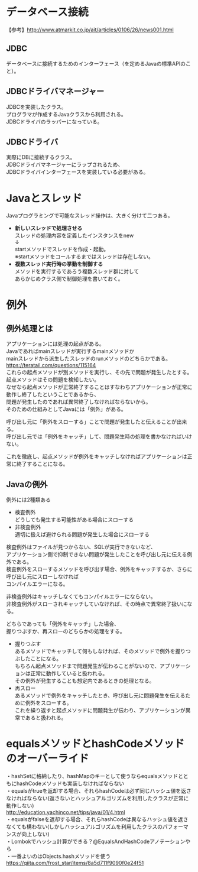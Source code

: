 # データベース接続
【参考】http://www.atmarkit.co.jp/ait/articles/0106/26/news001.html  
## JDBC  
データベースに接続するためのインターフェース（を定めるJavaの標準APIのこと）。  
  
## JDBCドライバマネージャー  
JDBCを実装したクラス。  
プログラマが作成するJavaクラスから利用される。  
JDBCドライバのラッパーになっている。  
  
## JDBCドライバ  
実際にDBに接続するクラス。  
JDBCドライバマネージャーにラップされるため、  
JDBCドライバインターフェースを実装している必要がある。  

# Javaとスレッド  
Javaプログラミングで可能なスレッド操作は、大きく分けて二つある。  
  
- **新しいスレッドで処理させる**  
スレッドの処理内容を定義したインスタンスをnew  
↓  
startメソッドでスレッドを作成・起動。  
※startメソッドをコールするまではスレッドは存在しない。  
- **複数スレッド実行時の挙動を制御する**  
メソッドを実行するであろう複数スレッド群に対して  
あらかじめクラス側で制御処理を書いておく。  

# 例外  
  
## 例外処理とは  
アプリケーションには処理の起点がある。  
Javaであればmainスレッドが実行するmainメソッドか  
mainスレッドから派生したスレッドのrunメソッドのどちらかである。  
https://teratail.com/questions/115164  
これらの起点メソッドが別メソッドを実行し、その先で問題が発生したとする。  
起点メソッドはその問題を検知したい。  
なぜなら起点メソッドが正常終了することはすなわちアプリケーションが正常に動作し終了したということであるから、  
問題が発生したのであれば異常終了しなければならないから。  
そのための仕組みとしてJavaには「例外」がある。  
  
呼び出し元に「例外をスローする」ことで問題が発生したと伝えることが出来る。  
呼び出し元では「例外をキャッチ」して、問題発生時の処理を書かなければいけない。  
  
これを徹底し、起点メソッドが例外をキャッチしなければアプリケーションは正常に終了することになる。  
  
## Javaの例外  
例外には2種類ある  
- 検査例外  
どうしても発生する可能性がある場合にスローする  
- 非検査例外  
適切に扱えば避けられる問題が発生した場合にスローする  
  
検査例外はファイルが見つからない、SQLが実行できないなど、  
アプリケーション側で抑制できない問題が発生したことを呼び出し元に伝える例外である。  
検査例外をスローするメソッドを呼び出す場合、例外をキャッチするか、さらに呼び出し元にスローしなければ  
コンパイルエラーになる。  
  
非検査例外はキャッチしなくてもコンパイルエラーにならない。  
非検査例外がスローされキャッチしていなければ、その時点で異常終了扱いになる。  
  
どちらであっても「例外をキャッチ」した場合、  
握りつぶすか、再スローのどちらかの処理をする。  
- 握りつぶす  
あるメソッドでキャッチして何もしなければ、そのメソッドで例外を握りつぶしたことになる。  
もちろん起点メソッドまで問題発生が伝わることがないので、アプリケーションは正常に動作していると扱われる。  
その例外が発生することも想定内であるときの処理となる。  
- 再スロー  
あるメソッドで例外をキャッチしたとき、呼び出し元に問題発生を伝えるために例外をスローする。  
これを繰り返すと起点メソッドに問題発生が伝わり、アプリケーションが異常であると扱われる。  
  
# equalsメソッドとhashCodeメソッドのオーバーライド  
・hashSetに格納したり、hashMapのキーとして使うならequalsメソッドとともにhashCodeメソッドも実装しなければならない  
・equalsがtrueを返却する場合、それらhashCodeは必ず同じハッシュ値を返さなければならない(返さないとハッシュアルゴリズムを利用したクラスが正常に動作しない)  
http://education.yachinco.net/tips/java/01/4.html  
・equalsがfalseを返却する場合、それらhashCodeは異なるハッシュ値を返さなくても構わない(しかしハッシュアルゴリズムを利用したクラスのパフォーマンスが向上しない)  
・Lombokでハッシュ計算ができる？@EqualsAndHashCodeアノテーションやら  
・一番よいのはObjects.hashメソッドを使う  
https://qiita.com/frost_star/items/8a5d711f9090f0e24f51  
